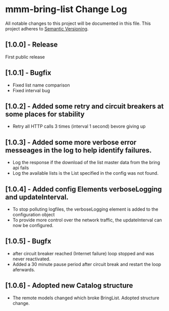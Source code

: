 # mmm-bring-list Change Log
All notable changes to this project will be documented in this file.
This project adheres to [Semantic Versioning](http://semver.org/).


## [1.0.0] - Release

First public release

## [1.0.1] - Bugfix

- Fixed list name comparison
- Fixed interval bug

## [1.0.2] - Added some retry and circuit breakers at some places for stability

- Retry all HTTP calls 3 times (interval 1 second) bevore giving up

## [1.0.3] - Added some more verbose error messeages in the log to help identify failures.

- Log the response if the download of the list master data from the bring api fails
- Log the available lists is the List specified in the config was not found. 

## [1.0.4] - Added config Elements verboseLogging and updateInterval.

- To stop polluting logfiles, the verboseLogging element is added to the configuration object
- To provide more control over the network traffic, the updateInterval can now be configured.

## [1.0.5] - Bugfx

- after circuit breaker reached (Internet failure) loop stopped and was never reactivated.
- Added a 30 minute pause period after circuit break and restart the loop aferwards.

## [1.0.6] - Adopted new Catalog structure

- The remote models changed which broke BringList. Adopted structure change. 